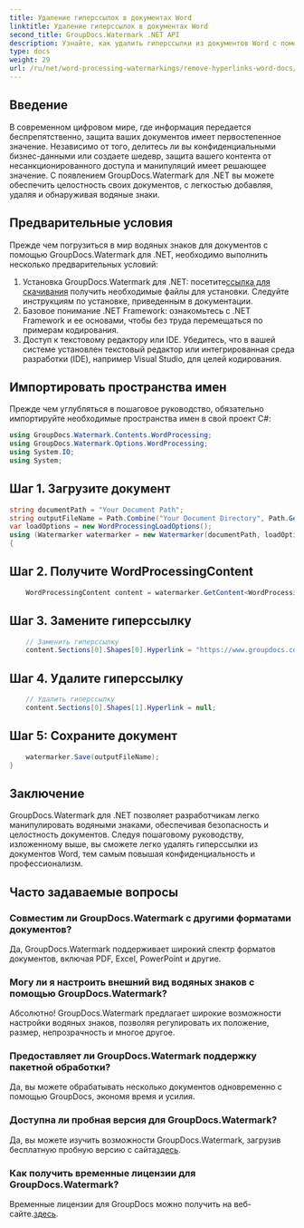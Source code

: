 ```yaml
---
title: Удаление гиперссылок в документах Word
linktitle: Удаление гиперссылок в документах Word
second_title: GroupDocs.Watermark .NET API
description: Узнайте, как удалить гиперссылки из документов Word с помощью GroupDocs.Watermark для .NET. Повысьте безопасность документов без особых усилий.
type: docs
weight: 29
url: /ru/net/word-processing-watermarkings/remove-hyperlinks-word-docs/
---
```

## Введение
В современном цифровом мире, где информация передается беспрепятственно, защита ваших документов имеет первостепенное значение. Независимо от того, делитесь ли вы конфиденциальными бизнес-данными или создаете шедевр, защита вашего контента от несанкционированного доступа и манипуляций имеет решающее значение. С появлением GroupDocs.Watermark для .NET вы можете обеспечить целостность своих документов, с легкостью добавляя, удаляя и обнаруживая водяные знаки.
## Предварительные условия
Прежде чем погрузиться в мир водяных знаков для документов с помощью GroupDocs.Watermark для .NET, необходимо выполнить несколько предварительных условий:
1.  Установка GroupDocs.Watermark для .NET: посетите[ссылка для скачивания](https://releases.groupdocs.com/Watermark/net/) получить необходимые файлы для установки. Следуйте инструкциям по установке, приведенным в документации.
2. Базовое понимание .NET Framework: ознакомьтесь с .NET Framework и ее основами, чтобы без труда перемещаться по примерам кодирования.
3. Доступ к текстовому редактору или IDE. Убедитесь, что в вашей системе установлен текстовый редактор или интегрированная среда разработки (IDE), например Visual Studio, для целей кодирования.

## Импортировать пространства имен
Прежде чем углубляться в пошаговое руководство, обязательно импортируйте необходимые пространства имен в свой проект C#:
```csharp
using GroupDocs.Watermark.Contents.WordProcessing;
using GroupDocs.Watermark.Options.WordProcessing;
using System.IO;
using System;
```
## Шаг 1. Загрузите документ
```csharp
string documentPath = "Your Document Path";
string outputFileName = Path.Combine("Your Document Directory", Path.GetFileName(documentPath));
var loadOptions = new WordProcessingLoadOptions();
using (Watermarker watermarker = new Watermarker(documentPath, loadOptions))
{
```
## Шаг 2. Получите WordProcessingContent
```csharp
    WordProcessingContent content = watermarker.GetContent<WordProcessingContent>();
```
## Шаг 3. Замените гиперссылку
```csharp
    // Заменить гиперссылку
    content.Sections[0].Shapes[0].Hyperlink = "https://www.groupdocs.com/»;
```
## Шаг 4. Удалите гиперссылку
```csharp
    // Удалить гиперссылку
    content.Sections[0].Shapes[1].Hyperlink = null;
```
## Шаг 5: Сохраните документ
```csharp
    watermarker.Save(outputFileName);
}
```

## Заключение
GroupDocs.Watermark для .NET позволяет разработчикам легко манипулировать водяными знаками, обеспечивая безопасность и целостность документов. Следуя пошаговому руководству, изложенному выше, вы сможете легко удалять гиперссылки из документов Word, тем самым повышая конфиденциальность и профессионализм.
## Часто задаваемые вопросы
### Совместим ли GroupDocs.Watermark с другими форматами документов?
Да, GroupDocs.Watermark поддерживает широкий спектр форматов документов, включая PDF, Excel, PowerPoint и другие.
### Могу ли я настроить внешний вид водяных знаков с помощью GroupDocs.Watermark?
Абсолютно! GroupDocs.Watermark предлагает широкие возможности настройки водяных знаков, позволяя регулировать их положение, размер, непрозрачность и многое другое.
### Предоставляет ли GroupDocs.Watermark поддержку пакетной обработки?
Да, вы можете обрабатывать несколько документов одновременно с помощью GroupDocs, экономя время и усилия.
### Доступна ли пробная версия для GroupDocs.Watermark?
 Да, вы можете изучить возможности GroupDocs.Watermark, загрузив бесплатную пробную версию с сайта[здесь](https://releases.groupdocs.com/).
### Как получить временные лицензии для GroupDocs.Watermark?
 Временные лицензии для GroupDocs можно получить на веб-сайте.[здесь](https://purchase.groupdocs.com/temporary-license/).